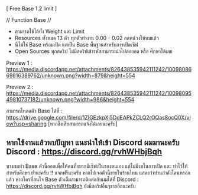 [ Free Base 1.2 limit ]

// Function Base //
- สามารถใช้ได้ทั้ง Weight และ Limit
- Resources ทั้งหมด 13 ตัว ทุกตัวทำงาน 0.00 - 0.02 ลดหน่วงให้หมแล้ว
- นี่ไม่ใช่ Base พร้อมเปิด แต่เป็น Base พื้นฐานสำหรับการเปิดเซิฟ
- Open Sources ทุกสคริป ไม่มีสคริปเข้ารหัสสามารถนำไปต่อยอด หรือ ศึกษาได้เลย

Preview 1 : https://media.discordapp.net/attachments/826438535942111242/1009808669816389762/unknown.png?width=879&height=554

Preview 2 : https://media.discordapp.net/attachments/826438535942111242/1009809549810737182/unknown.png?width=986&height=554

สามารถโหลดตัว Base ได้ที่ : https://drive.google.com/file/d/1ZIGEzkpXj5DdEAPkZCLQ2rOQas8ocQ0X/view?usp=sharing [หากลิ้งเสียสามารถแจ้งได้เลยนะครับ]

## หากใช้งานแล้วพบปัญหา แนะนำให้เข้า Discord ผมมานะครับ Discord : https://discord.gg/rvhWHbjBqh

ทางผมทำ Base ตัวนี้ออกเพื่อให้คนที่อยากมีเซิฟเป็นของตนเอง แต่ไม่มีงบในการเปิด และ ทำไว้ให้สำหรับศึกษา
ย่ำนะครับ !! แจกฟรีนะครับ หากไปเจอตัวนี้ขายในร้านไหน แสดงว่าท่านกำลังโดนหรอกแล้ว
หากใครที่สนใจ Base ตัวเต็มสามารถติดต่อกับผมได้ที่ Discord : https://discord.gg/rvhWHbjBqh ยังมีสคริปอื่นๆขายอีกนะครับ
